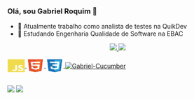 ### Olá, sou Gabriel Roquim 👋

- 🔭 Atualmente trabalho como analista de testes na QuikDev
- 🌱 Estudando Engenharia Qualidade de Software na EBAC


<div align="center">
  <a href="https://github.com/gabrielroquim">
  <img height="180em" src="https://github-readme-stats.vercel.app/api?username=gabrielroquim&show_icons=true&theme=dark&include_all_commits=true&count_private=true"/>
  <img height="180em" src="https://github-readme-stats.vercel.app/api/top-langs/?username=gabrielroquim&layout=compact&langs_count=7&theme=dark"/>
</div>
  
  <div style="display: inline_block"><br>
  <img align="center" alt="Gabriel-Js" height="30" width="40" src="https://raw.githubusercontent.com/devicons/devicon/master/icons/javascript/javascript-plain.svg"> 
  <img align="center" alt="Gabriel-HTML" height="30" width="40" src="https://raw.githubusercontent.com/devicons/devicon/master/icons/html5/html5-original.svg">
  <img align="center" alt="Gabriel-CSS" height="30" width="40" src="https://raw.githubusercontent.com/devicons/devicon/master/icons/css3/css3-original.svg"> 
  <img align="center" alt="Gabriel-Cucumber" height="30" width="40" src="https://icongr.am/devicon/cucumber-plain.svg?size=104&color=00a818">   
  
</div>
  
##
  
<div>
   <a href="https://www.linkedin.com/in/gabriel-roquim-407a5539" target="_blank"><img src="https://img.shields.io/badge/LinkedIn-0077B5?style=for-the-badge&logo=linkedin&logoColor=white" target="_blank"></a> 
   <a href = "mailto:gabrielroquim@hotmail.com"><img src="https://img.shields.io/badge/Microsoft_Outlook-0078D4?style=for-the-badge&logo=microsoft-outlook&logoColor=white" target="_blank"></a>     
  </div>
